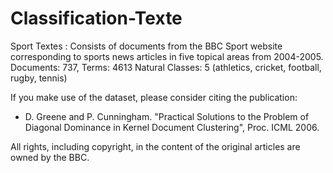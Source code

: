 # Classification-Texte
Sport Textes :
Consists of documents from the BBC Sport website corresponding to sports news articles in five topical areas from 2004-2005.
Documents: 737, Terms: 4613
Natural Classes: 5 (athletics, cricket, football, rugby, tennis)

If you make use of the dataset, please consider citing the publication: 
- D. Greene and P. Cunningham. "Practical Solutions to the Problem of Diagonal Dominance in Kernel Document Clustering", Proc. ICML 2006.

All rights, including copyright, in the content of the original articles are owned by the BBC.
